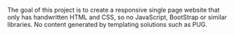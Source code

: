 The goal of this project is to create a responsive single page website that only has handwritten HTML and CSS, so no JavaScript, BootStrap or similar libraries. No content generated by templating solutions such as PUG.